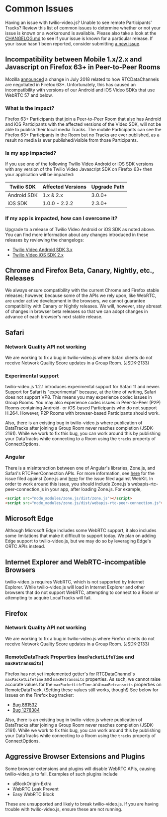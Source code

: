 Common Issues
=============

Having an issue with twilio-video.js? Unable to see remote Participants' Tracks?
Review this list of common issues to determine whether or not your issue is
known or a workaround is available. Please also take a look at the
[CHANGELOG.md](CHANGELOG.md) to see if your issue is known for a particular
release. If your issue hasn't been reported, consider submitting
[a new issue](https://github.com/twilio/twilio-video.js/issues/new).

Incompatibility between Mobile 1.x/2.x and Javascript on Firefox 63+ in Peer-to-Peer Rooms
------------------------------------------------------------------------------------------

Mozilla [announced](https://blog.mozilla.org/webrtc/how-to-avoid-data-channel-breaking/)
a change in July 2018 related to how RTCDataChannels are negotiated in Firefox 63+.
Unfortunately, this has caused an incompatibility with versions of our Android and
iOS Video SDKs that use WebRTC 57 and below.

### What is the impact?

Firefox 63+ Participants that join a Peer-to-Peer Room that also has Android and
iOS Participants with the affected versions of the Video SDK, will not be able to
publish their local media Tracks. The mobile Participants can see the Firefox 63+
Participants in the Room but no Tracks are ever published, as a result no media
is ever published/visible from those Participants.
                                                                     
### Is my app impacted?

If you use one of the following Twilio Video Android or iOS SDK versions with any
version of the Twilio Video Javascript SDK on Firefox 63+ then your application
will be impacted:

| Twilio SDK  | Affected Versions | Upgrade Path       |
| ----------- | ----------------- | ------------------ |
| Android SDK | 1.x & 2.x         | 3.0.0+             |
| iOS SDK     | 1.0.0 - 2.2.2     | 2.3.0+             |

### If my app is impacted, how can I overcome it?

Upgrade to a release of Twilio Video Android or iOS SDK as noted above. You can
find more information about any changes introduced in these releases by reviewing
the changelogs:

* [Twilio Video Android SDK 3.x](https://www.twilio.com/docs/video/changelog-twilio-video-android-3x)
* [Twilio Video iOS SDK 2.x](https://www.twilio.com/docs/video/changelog-twilio-video-ios-version-2x)

Chrome and Firefox Beta, Canary, Nightly, etc., Releases
--------------------------------------------------------

We always ensure compatibility with the current Chrome and Firefox stable
releases; however, because some of the APIs we rely upon, like WebRTC, are under
active development in the browsers, we cannot guarantee compatibility with
Canary or Nightly releases. We will, however, stay abreast of changes in browser
beta releases so that we can adopt changes in advance of each browser's next
stable release.

Safari
------

### Network Quality API not working

We are working to fix a bug in twilio-video.js where Safari clients do not
receive Network Quality Score updates in a Group Room. (JSDK-2133)

### Experimental support

twilio-video.js 1.2.1 introduces experimental support for Safari 11 and newer.
Support for Safari is "experimental" because, at the time of writing, Safari
does not support VP8. This means you may experience codec issues in Group Rooms.
You may also experience codec issues in Peer-to-Peer (P2P) Rooms containing
Android- or iOS-based Participants who do not support H.264. However, P2P Rooms
with browser-based Participants should work.

Also, there is an existing bug in twilio-video.js where publication of
DataTracks after joining a Group Room never reaches completion (JSDK-2161).
While we work to fix this bug, you can work around this by publishing your
DataTracks while connecting to a Room using the `tracks` property of
ConnectOptions.

### Angular

There is a misinteraction between one of Angular's libraries, Zone.js, and
Safari's RTCPeerConnection APIs. For more information, see [here](https://github.com/angular/zone.js/issues/883)
for the issue filed against Zone.js and [here](https://bugs.webkit.org/show_bug.cgi?id=175802)
for the issue filed against WebKit. In order to work around this issue, you
should include Zone.js's webapis-rtc-peer-connection.js in your app, after
loading Zone.js. For example,

```html
<script src="node_modules/zone.js/dist/zone.js"></script>
<script src="node_modules/zone.js/dist/webapis-rtc-peer-connection.js"></script>
```

Microsoft Edge
--------------

Although Microsoft Edge includes some WebRTC support, it also includes some
limitations that make it difficult to support today. We plan on adding Edge
support to twilio-video.js, but we may do so by leveraging Edge's ORTC APIs
instead.

Internet Explorer and WebRTC-incompatible Browsers
--------------------------------------------------

twilio-video.js requires WebRTC, which is not supported by Internet Explorer.
While twilio-video.js will load in Internet Explorer and other browsers that
do not support WebRTC, attempting to connect to a Room or attempting to acquire
LocalTracks will fail.

Firefox
-------

### Network Quality API not working

We are working to fix a bug in twilio-video.js where Firefox clients do not
receive Network Quality Score updates in a Group Room. (JSDK-2133)

### RemoteDataTrack Properties (`maxPacketLifeTime` and `maxRetransmits`)

Firefox has not yet implemented getter's for RTCDataChannel's
`maxPacketLifeTime` and `maxRetransmits` properties. As such, we cannot raise
accurate values for the `maxPacketLifeTime` and `maxRetransmits` properties on
RemoteDataTrack. (Setting these values still works, though!) See below for
issues on the Firefox bug tracker:

* [Bug 881532](https://bugzilla.mozilla.org/show_bug.cgi?id=881532)
* [Bug 1278384](https://bugzilla.mozilla.org/show_bug.cgi?id=1278384)

Also, there is an existing bug in twilio-video.js where publication of
DataTracks after joining a Group Room never reaches completion (JSDK-2161).
While we work to fix this bug, you can work around this by publishing your
DataTracks while connecting to a Room using the `tracks` property of
ConnectOptions.

Aggressive Browser Extensions and Plugins
-----------------------------------------

Some browser extensions and plugins will disable WebRTC APIs, causing
twilio-video.js to fail. Examples of such plugins include

* uBlockOrigin-Extra
* WebRTC Leak Prevent
* Easy WebRTC Block

These are unsupported and likely to break twilio-video.js. If you are having
trouble with twilio-video.js, ensure these are not running.
